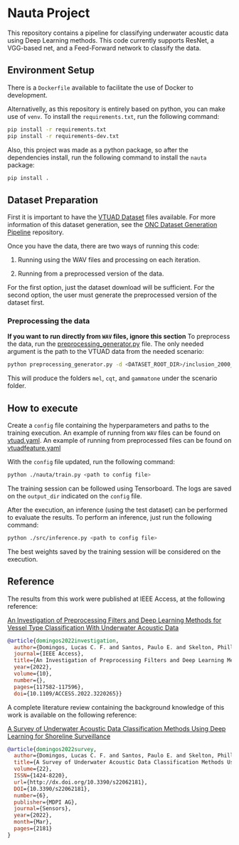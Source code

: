 # Nauta Project
This repository contains a pipeline for classifying underwater acoustic data using Deep Learning methods. This code currently supports ResNet, a VGG-based net, and a Feed-Forward network to classify the data.

## Environment Setup
There is a `Dockerfile` available to facilitate the use of Docker to development.

Alternativelly, as this repository is entirely based on python, you can make use of `venv`. To install the `requirements.txt`, run the following command:

```bash
pip install -r requirements.txt
pip install -r requirements-dev.txt
```

Also, this project was made as a python package, so after the dependencies install, run the following command to install the `nauta` package:

```bash
pip install .
```

## Dataset Preparation
First it is important to have the [VTUAD Dataset](https://ieee-dataport.org/documents/vtuad-vessel-type-underwater-acoustic-data) files available. For more information of this dataset generation, see the [ONC Dataset Generation Pipeline](https://github.com/lucascesarfd/onc_dataset) repository.

Once you have the data, there are two ways of running this code:

1. Running using the WAV files and processing on each iteration.

2. Running from a preprocessed version of the data.

For the first option, just the dataset download will be sufficient. For the second option, the user must generate the preprocessed version of the dataset first.

### Preprocessing the data
**If you want to run directly from `WAV` files, ignore this section**
To preprocess the data, run the [preprocessing_generator.py](./nauta/tools/preprocessing_generator.py) file. The only needed argument is the path to the VTUAD data from the needed scenario:

```bash
python preprocessing_generator.py -d <DATASET_ROOT_DIR>/inclusion_2000_exclusion_4000/
```

This will produce the folders `mel`, `cqt`, and `gammatone` under the scenario folder.

## How to execute

Create a `config` file containing the hyperparameters and paths to the training execution. An example of running from `WAV` files can be found on [vtuad.yaml](./config_files/vtuad.yaml). An example of running from preprocessed files can be found on [vtuadfeature.yaml](./config_files/vtuadfeature.yaml)

With the `config` file updated, run the following command:

```bash
python ./nauta/train.py <path to config file>
```

The training session can be followed using Tensorboard. The logs are saved on the `output_dir` indicated on the `config` file.

After the execution, an inference (using the test dataset) can be performed to evaluate the results. To perform an inference, just run the following command:

```bash
python ./src/inference.py <path to config file>
```

The best weights saved by the training session will be considered on the execution.

## Reference
The results from this work were published at IEEE Access, at the following reference:

[An Investigation of Preprocessing Filters and Deep Learning Methods for Vessel Type Classification With Underwater Acoustic Data](https://ieeexplore.ieee.org/document/9940921)

```bibtex
@article{domingos2022investigation,
  author={Domingos, Lucas C. F. and Santos, Paulo E. and Skelton, Phillip S. M. and Brinkworth, Russell S. A. and Sammut, Karl},
  journal={IEEE Access}, 
  title={An Investigation of Preprocessing Filters and Deep Learning Methods for Vessel Type Classification With Underwater Acoustic Data}, 
  year={2022},
  volume={10},
  number={},
  pages={117582-117596},
  doi={10.1109/ACCESS.2022.3220265}}
```

A complete literature review containing the background knowledge of this work is available on the following reference:

[A Survey of Underwater Acoustic Data Classification Methods Using Deep Learning for Shoreline Surveillance](https://www.mdpi.com/1424-8220/22/6/2181)

```bibtex
@article{domingos2022survey,
  author={Domingos, Lucas C. F. and Santos, Paulo E. and Skelton, Phillip S. M. and Brinkworth, Russell S. A. and Sammut, Karl},
  title={A Survey of Underwater Acoustic Data Classification Methods Using Deep Learning for Shoreline Surveillance},
  volume={22},
  ISSN={1424-8220},
  url={http://dx.doi.org/10.3390/s22062181},
  DOI={10.3390/s22062181},
  number={6},
  publisher={MDPI AG},
  journal={Sensors},
  year={2022},
  month={Mar},
  pages={2181}
}
```
